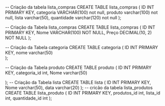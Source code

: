 -- Criação da tabela lista_compras
CREATE TABLE lista_compras (
    ID INT PRIMARY KEY,
    categoria VARCHAR(100) not null,
    produto varchar(100) not null,
    lista varchar(50),
   quantidade varchar(120) not null
);

-- Criação da Tabela lista_compras
CREATE TABLE lista_compras (
    ID INT PRIMARY KEY,
    Nome VARCHAR(100) NOT NULL,
    Preço DECIMAL(10, 2) NOT NULL
);

-- Criação da Tabela categoria
CREATE TABLE categoria (
    ID INT PRIMARY KEY,
    nome varchar(50)    
);

-- Criação da Tabela produto
CREATE TABLE produto (
    ID INT PRIMARY KEY,
    categoria_id int,
    Nome varchar(50)
  
);
-- Criação da Tabela lista
CREATE TABLE lista (
    ID INT PRIMARY KEY,
    Nome varchar(50),
    data varchar(20)
);
-- cricão da tabela lista_produtos
CREATE TABLE lista_produto (
   ID INT PRIMARY KEY,
	produtos_id int,
    lista_id int,
    quantidade_id int
);








